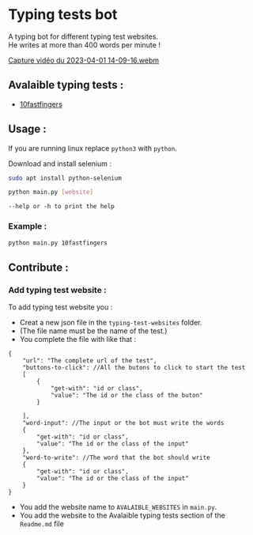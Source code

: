 # Typing tests bot
A typing bot for different typing test websites.
<br>
He writes at more than 400 words per minute !

[Capture vidéo du 2023-04-01 14-09-16.webm](https://user-images.githubusercontent.com/96385330/229289271-99cd5867-789e-412a-bbfd-22e8496ed651.webm)

## Avalaible typing tests :
- [10fastfingers](https://10fastfingers.com)

## Usage :
 If you are running linux replace `python3` with `python`.

Download and install selenium :
```bash
sudo apt install python-selenium
```
```bash
python main.py [website]
```
`--help or -h to print the help`
### Example :
```bash
python main.py 10fastfingers
```
## Contribute :
### Add typing test website :
To add typing test website you :
- Creat a new json file in the `typing-test-websites` folder. 
- (The file name must be the name of the test.)
- You complete the file with like that : 

```jsonc
{
    "url": "The complete url of the test",
    "buttons-to-click": //All the butons to click to start the test
    [
        {
            "get-with": "id or class",
            "value": "The id or the class of the buton"
        }
        
    ],
    "word-input": //The input or the bot must write the words
    {
        "get-with": "id or class",
        "value": "The id or the class of the input"
    },
    "word-to-write": //The word that the bot should write
    {
        "get-with": "id or class", 
        "value": "The id or the class of the input"
    }
}
```
- You add the website name to `AVALAIBLE_WEBSITES` in `main.py`.
- You add the website to the Avalaible typing tests section of the `Readme.md` file
